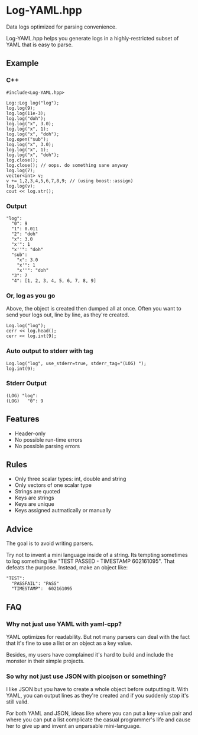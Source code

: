 
Log-YAML.hpp
===============

Data logs optimized for parsing convenience.

Log-YAML.hpp helps you generate logs in a highly-restricted subset of YAML that
is easy to parse.

Example
---------

### C++

    #include<Log-YAML.hpp>
    
    Log::Log log("log");
    log.log(9);
    log.log(11e-3);
    log.log("doh");
    log.log("x", 3.0);
    log.log("x", 1);
    log.log("x", "doh");
    log.open("sub");
    log.log("x", 3.0);
    log.log("x", 1);
    log.log("x", "doh");
    log.close();
    log.close(); // oops. do something sane anyway
    log.log(7);
    vector<int> v; 
    v += 1,2,3,4,5,6,7,8,9; // (using boost::assign)
    log.log(v);
    cout << log.str();

### Output

    "log":
      "0": 9
      "1": 0.011
      "2": "doh"
      "x": 3.0
      "x'": 1
      "x''": "doh"
      "sub":
        "x": 3.0
        "x'": 1
        "x''": "doh"
      "3": 7
      "4": [1, 2, 3, 4, 5, 6, 7, 8, 9] 


### Or, log as you go

Above, the object is created then dumped all at once. Often you want to send
your logs out, line by line, as they're created.

    Log.log("log");
    cerr << log.head();
    cerr << log.int(9);

### Auto output to stderr with tag

    Log.log("log", use_stderr=true, stderr_tag="(LOG) ");
    log.int(9);

### Stderr Output

    (LOG) "log":
    (LOG)   "0": 9
    
Features
----------

* Header-only
* No possible run-time errors
* No possible parsing errors

Rules
------

* Only three scalar types: int, double and string
* Only vectors of one scalar type
* Strings are quoted
* Keys are strings
* Keys are unique
* Keys assigned autmatically or manually

Advice
-------

The goal is to avoid writing parsers.

Try not to invent a mini language inside of a string. Its tempting sometimes to log something like "TEST PASSED - TIMESTAMP 602161095". That defeats the purpose. Instead, make an object like:

    "TEST":
      "PASSFAIL": "PASS"
      "TIMESTAMP":  602161095

FAQ
---

### Why not just use YAML with yaml-cpp?

YAML optimizes for readability. But not many parsers can deal with the fact that it's fine to use a list or an object as a key value.

Besides, my users have complained it's hard to build and include the monster in their simple projects.

### So why not just use JSON with picojson or something?

I like JSON but you have to create a whole object before outputting it. With YAML, you can output lines as they're created and if you suddenly stop it's still valid.

For both YAML and JSON, ideas like where you can put a key-value pair and where you can put a list complicate the casual programmer's life and cause her to give up and invent an unparsable mini-language.
